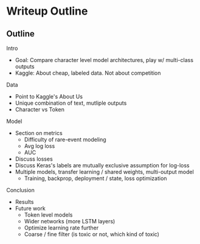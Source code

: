 # Writeup Outline

## Outline

Intro

 - Goal: Compare character level model architectures, play w/ multi-class outputs
 - Kaggle: About cheap, labeled data. Not about competition

Data

 - Point to Kaggle's About Us
 - Unique combination of text, mutliple outputs
 - Character vs Token
 
Model
 - Section on metrics
   - Difficulty of rare-event modeling
   - Avg log loss
   - AUC
 - Discuss losses
 - Discuss Keras's labels are mutually exclusive assumption for log-loss
 - Multiple models, transfer learning / shared weights, multi-output model
   - Training, backprop, deployment / state, loss optimization

Conclusion

 - Results
 - Future work
   - Token level models
   - Wider networks (more LSTM layers)
   - Optimize learning rate further
   - Coarse / fine filter (is toxic or not, which kind of toxic)